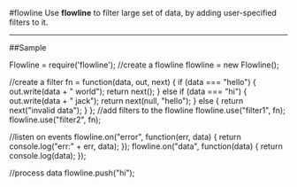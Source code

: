 #flowline
Use **flowline** to filter large set of data, by adding user-specified filters to it.
***
##Sample

Flowline = require('flowline');
//create a flowline
flowline = new Flowline();

//create a filter
fn = function(data, out, next) {
    if (data === "hello") {
      out.write(data + " world");
      return next();
    } else if (data === "hi") {
      out.write(data + " jack");
      return next(null, "hello");
    } else {
      return next("invalid data");
    }
  };
//add filters to the flowline
  flowline.use("filter1", fn);
  flowline.use("filter2", fn);
  
//listen on events
  flowline.on("error", function(err, data) {
    return console.log("err:" + err, data);
  });
  flowline.on("data", function(data) {
    return console.log(data);
  });
  
//process data
flowline.push("hi");


